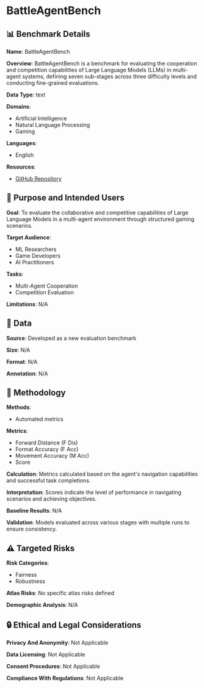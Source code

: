 # BattleAgentBench

## 📊 Benchmark Details

**Name**: BattleAgentBench

**Overview**: BattleAgentBench is a benchmark for evaluating the cooperation and competition capabilities of Large Language Models (LLMs) in multi-agent systems, defining seven sub-stages across three difficulty levels and conducting fine-grained evaluations.

**Data Type**: text

**Domains**:
- Artificial Intelligence
- Natural Language Processing
- Gaming

**Languages**:
- English

**Resources**:
- [GitHub Repository](https://github.com/THUDM/BattleAgentBench)

## 🎯 Purpose and Intended Users

**Goal**: To evaluate the collaborative and competitive capabilities of Large Language Models in a multi-agent environment through structured gaming scenarios.

**Target Audience**:
- ML Researchers
- Game Developers
- AI Practitioners

**Tasks**:
- Multi-Agent Cooperation
- Competition Evaluation

**Limitations**: N/A

## 💾 Data

**Source**: Developed as a new evaluation benchmark

**Size**: N/A

**Format**: N/A

**Annotation**: N/A

## 🔬 Methodology

**Methods**:
- Automated metrics

**Metrics**:
- Forward Distance (F Dis)
- Format Accuracy (F Acc)
- Movement Accuracy (M Acc)
- Score

**Calculation**: Metrics calculated based on the agent's navigation capabilities and successful task completions.

**Interpretation**: Scores indicate the level of performance in navigating scenarios and achieving objectives.

**Baseline Results**: N/A

**Validation**: Models evaluated across various stages with multiple runs to ensure consistency.

## ⚠️ Targeted Risks

**Risk Categories**:
- Fairness
- Robustness

**Atlas Risks**:
No specific atlas risks defined

**Demographic Analysis**: N/A

## 🔒 Ethical and Legal Considerations

**Privacy And Anonymity**: Not Applicable

**Data Licensing**: Not Applicable

**Consent Procedures**: Not Applicable

**Compliance With Regulations**: Not Applicable
